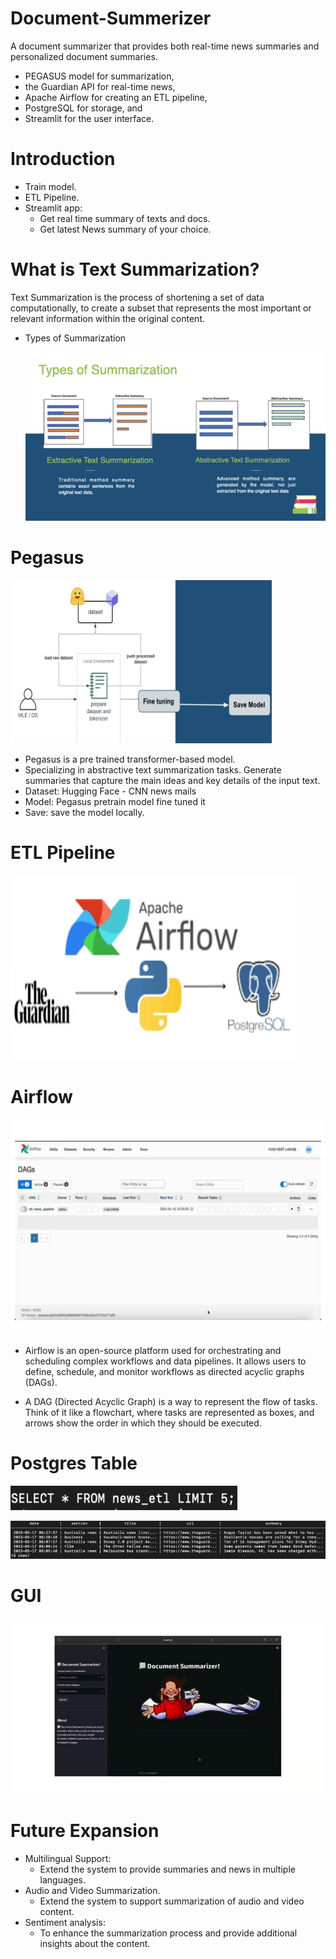 # Document-Summerizer

A document summarizer that provides both real-time news summaries and personalized document summaries. 
- PEGASUS model for summarization,
- the Guardian API for real-time news,
- Apache Airflow for creating an ETL pipeline,
- PostgreSQL for storage, and
- Streamlit for the user interface.


# Introduction

- Train model.
- ETL Pipeline.
- Streamlit app:
  - Get real time summary of texts and docs. 
  - Get latest News summary of your choice.


# What is Text Summarization?

Text  Summarization  is  the  process  of  shortening  a  set  of  data  computationally,  to  create  a  subset  that  represents  the  most  important  or  relevant  information  within  the  original content. 

  *  Types of Summarization
    
       ![](Images/Types_of_Summerization.jpeg)
     

# Pegasus

  ![](Images/Pegasus.jpeg)
  
  - Pegasus is a pre trained transformer-based model.  
  - Specializing in abstractive text summarization  tasks. Generate summaries that capture the  main ideas and key details of the input text.  
  - Dataset: Hugging Face - CNN news mails  
  - Model: Pegasus pretrain model fine tuned it  
  - Save: save the model locally. 

# ETL Pipeline

  ![](Images/ETL.jpeg)
  

# Airflow

  ![](Images/Airflow.jpeg)
  
  - Airflow is an open-source platform used for orchestrating and scheduling complex workflows and data pipelines. It allows users to define, schedule, and monitor workflows as directed acyclic graphs (DAGs). 

  - A DAG (Directed Acyclic Graph) is a way to represent the flow of tasks. Think of it like a flowchart, where tasks are represented as boxes, and arrows show the order in which they should be executed.


# Postgres Table

  ![](Images/Query.png)

  
  ![](Images/Records.jpeg)


# GUI

  ![](Images/GUI.jpeg)
  

# Future Expansion

  - Multilingual Support: 
    - Extend the system to provide summaries and news in multiple languages. 
  - Audio and Video Summarization.
    - Extend the system to support summarization of audio and video content.
  - Sentiment analysis:
    - To enhance the summarization process and provide additional insights about the content.

